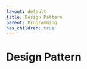 ```yaml
---
layout: default
title: Design Pattern
parent: Programming
has_children: true
---
```

# Design Pattern

